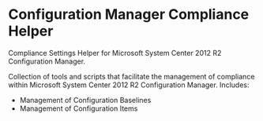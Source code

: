 # Configuration Manager Compliance Helper
Compliance Settings Helper for Microsoft System Center 2012 R2 Configuration Manager.

Collection of tools and scripts that facilitate the management of compliance within Microsoft System Center 2012 R2 Configuration Manager. Includes:
- Management of Configuration Baselines
- Management of Configuration Items
